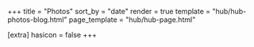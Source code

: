 +++
title = "Photos"
sort_by = "date"
render = true
template = "hub/hub-photos-blog.html"
page_template = "hub/hub-page.html"

[extra]
hasicon = false
+++

